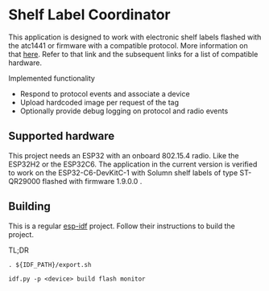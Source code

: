 Shelf Label Coordinator
=====

This application is designed to work with electronic shelf labels flashed with
the atc1441 or firmware with a compatible protocol. More information on that 
[here](https://github.com/atc1441/ZBS_Flasher). Refer to that link and the 
subsequent links for a list of compatible hardware.

Implemented functionality
* Respond to protocol events and associate a device
* Upload hardcoded image per request of the tag
* Optionally provide debug logging on protocol and radio events

Supported hardware
---

This project needs an ESP32 with an onboard 802.15.4 radio. Like the ESP32H2 or 
the ESP32C6. The application in the current version is verified to work on the 
ESP32-C6-DevKitC-1 with Solumn shelf labels of type ST-QR29000 flashed with firmware 
1.9.0.0 .

Building
----

This is a regular [esp-idf](https://github.com/espressif/esp-idf) project. Follow their 
instructions to build the project.

TL;DR
```text
. ${IDF_PATH}/export.sh

idf.py -p <device> build flash monitor
```
